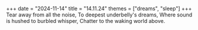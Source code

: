 +++
date = "2024-11-14"
title = "14.11.24"
themes = ["dreams", "sleep"]
+++
Tear away from all the noise,
To deepest underbelly's dreams,
Where sound is hushed to burbled whisper,
Chatter to the waking world above.
